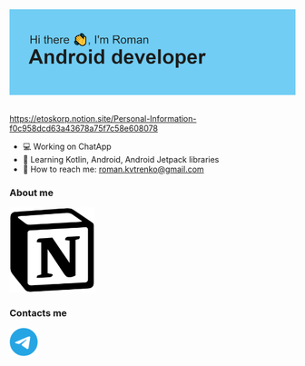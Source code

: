 <img src="https://github.com/etoSkorp/etoSkorp/blob/main/images-and-icons/banner.png" alt="banner">
<h2></h2>

https://etoskorp.notion.site/Personal-Information-f0c958dcd63a43678a75f7c58e608078

- 💻 Working on ChatApp
- 📱 Learning Kotlin, Android, Android Jetpack libraries
- 📧 How to reach me: <a href="mailto:roman.kvtrenko@gmail.com">roman.kvtrenko@gmail.com</a>

<h3>About me</h3>
<a href="https://etoskorp.notion.site/Personal-Information-f0c958dcd63a43678a75f7c58e608078"><img src="https://github.com/etoSkorp/etoSkorp/blob/main/images-and-icons/notion.svg" alt="notion" width="150" height="150"></a>

<h3>Contacts me</h3>
<a href="https://t.me/etoSkorp"><img src="https://github.com/etoSkorp/etoSkorp/blob/main/images-and-icons/telegram.svg" alt="telegram" width="50" height="50"></a>

